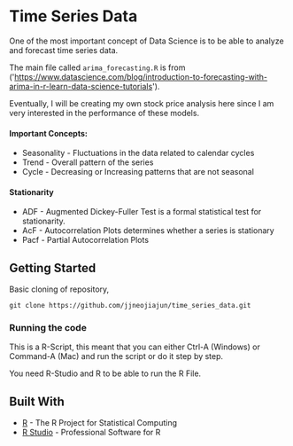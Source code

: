 # Time Series Data

One of the most important concept of Data Science is to be able to analyze and forecast time series data.

The main file called `arima_forecasting.R` is from ('https://www.datascience.com/blog/introduction-to-forecasting-with-arima-in-r-learn-data-science-tutorials').

Eventually, I will be creating my own stock price analysis here since I am very interested in the performance of these models.

#### Important Concepts:

* Seasonality - Fluctuations in the data related to calendar cycles
* Trend - Overall pattern of the series
* Cycle - Decreasing or Increasing patterns that are not seasonal

#### Stationarity 
* ADF - Augmented Dickey-Fuller Test is a formal statistical test for stationarity.  
* AcF - Autocorrelation Plots determines whether a series is stationary
* Pacf - Partial Autocorrelation Plots 


## Getting Started

Basic cloning of repository,

`git clone https://github.com/jjneojiajun/time_series_data.git`

### Running the code 

This is a R-Script, this meant that you can either Ctrl-A (Windows) or Command-A (Mac) and run the script or do it step by step.

You need R-Studio and R to be able to run the R File. 

## Built With

* [R](https://www.r-project.org/) - The R Project for Statistical Computing
* [R Studio](https://www.rstudio.com/) - Professional Software for R


